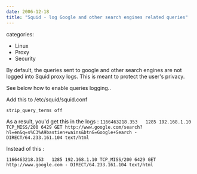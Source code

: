 ```yaml
---
date: 2006-12-18
title: "Squid - log Google and other search engines related queries"
---
```








categories:
- Linux
- Proxy
- Security


By default, the queries sent to google and other search engines are not logged into Squid proxy logs. This is meant to protect the user's privacy.

See below how to enable queries logging..



Add this to /etc/squid/squid.conf

`strip_query_terms off`

As a result, you'd get this in the logs :
`1166463218.353   1285 192.168.1.10 TCP_MISS/200 6429 GET http://www.google.com/search?hl=en&q=s%C3%A9bastien+wains&btnG=Google+Search - DIRECT/64.233.161.104 text/html`

Instead of this :

`1166463218.353   1285 192.168.1.10 TCP_MISS/200 6429 GET http://www.google.com - DIRECT/64.233.161.104 text/html`
